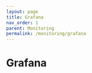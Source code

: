 ```yaml
---
layout: page
title: Grafana
nav_order: 1
parent: Monitoring
permalink: /monitoring/grafana
---
```


# Grafana